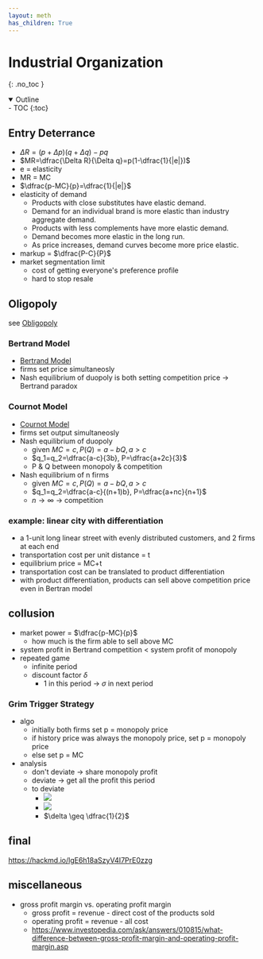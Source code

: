 ```yaml
---
layout: meth
has_children: True
---
```

# Industrial Organization
{: .no_toc }

<details open markdown="block">
  <summary>
    Outline
  </summary>
- TOC
{:toc}
</details>

## Entry Deterrance

- $\Delta R = (p+\Delta p)(q+\Delta q)-pq$
- $MR=\dfrac{\Delta R}{\Delta q}=p(1-\dfrac{1}{|e|})$
- e = elasticity
- MR = MC
- $\dfrac{p-MC}{p}=\dfrac{1}{|e|}$
- elasticity of demand
	- Products with close substitutes have elastic demand.
	- Demand for an individual brand is more elastic than industry aggregate demand.
	- Products with less complements have more elastic demand.
	- Demand becomes more elastic in the long run.
	- As price increases, demand curves become more price elastic.
- markup = $\dfrac{P-C}{P}$
- market segmentation limit
	- cost of getting everyone's preference profile
	- hard to stop resale

## Oligopoly

see [Obligopoly](../Freshman/Microeconomics/Ch11%20Market%20Power,%20Colusion,%20and%20Obligopoly#oligopoly)

### Bertrand Model

- [Bertrand Model](../../obs_autolink/Bertrand%20Model)
- firms set price simultaneosly
- Nash equilibrium of duopoly is both setting competition price -> Bertrand paradox

### Cournot Model

- [Cournot Model](../../obs_autolink/Cournot%20Model)
- firms set output simultaneosly
- Nash equilibrium of duopoly
	- given $MC=c, P(Q)=a-bQ, a>c$
	- $q_1=q_2=\dfrac{a-c}{3b}, P=\dfrac{a+2c}{3}$
	- P & Q between monopoly & competition 
- Nash equilibrium of n firms
	- given $MC=c, P(Q)=a-bQ, a>c$
	- $q_1=q_2=\dfrac{a-c}{(n+1)b}, P=\dfrac{a+nc}{n+1}$
	- $n \rightarrow \infty$ -> competition

### example: linear city with differentiation

- a 1-unit long linear street with evenly distributed customers, and 2 firms at each end
- transportation cost per unit distance = t
- equilibrium price = MC+t
- transportation cost can be translated to product differentiation
- with product differentiation, products can sell above competition price even in Bertran model

## collusion

- market power = $\dfrac{p-MC}{p}$
	- how much is the firm able to sell above MC
- system profit in Bertrand competition < system profit of monopoly
- repeated game
	- infinite period
	- discount factor $\delta$ 
		- 1 in this period -> $\sigma$ in next period

### Grim Trigger Strategy
- algo
	- initially both firms set p = monopoly price
	- if history price was always the monopoly price, set p = monopoly price
	- else set p = MC
- analysis
	- don't deviate -> share monopoly profit
	- deviate -> get all the profit this period
	- to deviate
		- ![](https://i.imgur.com/uExqlSr.png)
		- ![](https://i.imgur.com/KQ4RNMx.png)
		- $\delta \geq \dfrac{1}{2}$

## final
<https://hackmd.io/lgE6h18aSzyV4I7PrE0zzg>

## miscellaneous
- gross profit margin vs. operating profit margin
	- gross profit = revenue - direct cost of the products sold
	- operating profit = revenue - all cost
	- <https://www.investopedia.com/ask/answers/010815/what-difference-between-gross-profit-margin-and-operating-profit-margin.asp>